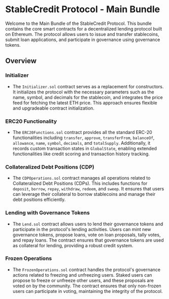 # StableCredit Protocol - Main Bundle

Welcome to the Main Bundle of the StableCredit Protocol. This bundle contains the core smart contracts for a decentralized lending protocol built on Ethereum. The protocol allows users to issue and transfer stablecoins, submit loan applications, and participate in governance using governance tokens.

## Overview

### Initializer
- The `Initializer.sol` contract serves as a replacement for constructors. It initializes the protocol with the necessary parameters such as the name, symbol, and decimals for the stablecoin, and integrates the price feed for fetching the latest ETH price. This approach ensures flexible and upgradeable contract initialization.

### ERC20 Functionality
- The `ERC20Functions.sol` contract provides all the standard ERC-20 functionalities including `transfer`, `approve`, `transferFrom`, `balanceOf`, `allowance`, `name`, `symbol`, `decimals`, and `totalSupply`. Additionally, it records custom transaction states in `GlobalState`, enabling extended functionalities like credit scoring and transaction history tracking.

### Collateralized Debt Positions (CDP)
- The `CDPOperations.sol` contract manages all operations related to Collateralized Debt Positions (CDPs). This includes functions for `deposit`, `borrow`, `repay`, `withdraw`, `redeem`, and `sweep`. It ensures that users can leverage their collateral to borrow stablecoins and manage their debt positions efficiently.

### Lending with Governance Tokens
- The `Lend.sol` contract allows users to lend their governance tokens and participate in the protocol's lending activities. Users can mint new governance tokens, propose loans, vote on loan proposals, tally votes, and repay loans. The contract ensures that governance tokens are used as collateral for lending, providing a robust credit system.

### Frozen Operations
- The `FrozenOperations.sol` contract handles the protocol's governance actions related to freezing and unfreezing users. Staked users can propose to freeze or unfreeze other users, and these proposals are voted on by the community. The contract ensures that only non-frozen users can participate in voting, maintaining the integrity of the protocol.
